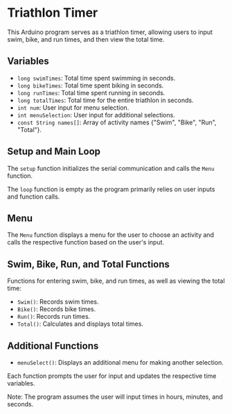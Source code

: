 # Triathlon Timer

This Arduino program serves as a triathlon timer, allowing users to input swim, bike, and run times, and then view the total time.

## Variables

- `long swimTimes`: Total time spent swimming in seconds.
- `long bikeTimes`: Total time spent biking in seconds.
- `long runTimes`: Total time spent running in seconds.
- `long totalTimes`: Total time for the entire triathlon in seconds.
- `int num`: User input for menu selection.
- `int menuSelection`: User input for additional selections.
- `const String names[]`: Array of activity names {"Swim", "Bike", "Run", "Total"}.

## Setup and Main Loop

The `setup` function initializes the serial communication and calls the `Menu` function.

The `loop` function is empty as the program primarily relies on user inputs and function calls.

## Menu

The `Menu` function displays a menu for the user to choose an activity and calls the respective function based on the user's input.

## Swim, Bike, Run, and Total Functions

Functions for entering swim, bike, and run times, as well as viewing the total time:
- `Swim()`: Records swim times.
- `Bike()`: Records bike times.
- `Run()`: Records run times.
- `Total()`: Calculates and displays total times.

## Additional Functions

- `menuSelect()`: Displays an additional menu for making another selection.

Each function prompts the user for input and updates the respective time variables.

Note: The program assumes the user will input times in hours, minutes, and seconds.
